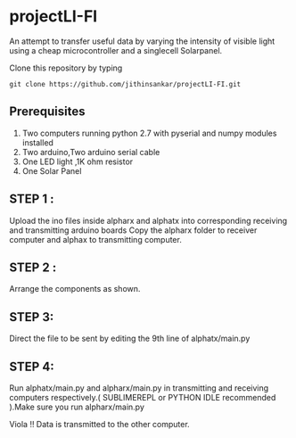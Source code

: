# projectLI-FI

An attempt to transfer useful data by varying the intensity of visible light using a cheap microcontroller and a singlecell Solarpanel.

Clone this repository by typing

`git clone https://github.com/jithinsankar/projectLI-FI.git`

## Prerequisites
1. Two computers running python 2.7 with pyserial and numpy modules installed
2. Two arduino,Two arduino serial cable
3. One LED light ,1K ohm resistor
4. One Solar Panel

## STEP 1 : 
Upload the ino files inside alpharx and alphatx into corresponding receiving and transmitting arduino boards
Copy the alpharx folder to receiver computer and alphax to transmitting computer.

## STEP 2 : 
Arrange the components as shown.

## STEP 3:
Direct the file to be sent by editing the 9th line of alphatx/main.py

## STEP 4:
Run alphatx/main.py and alpharx/main.py in transmitting and receiving computers respectively.( SUBLIMEREPL or PYTHON IDLE recommended ).Make sure you run alpharx/main.py

Viola !! Data is transmitted to the other computer. 

